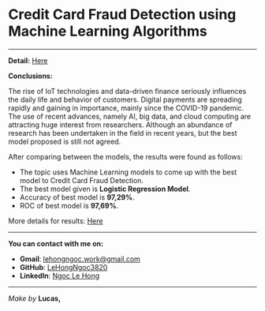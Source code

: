 # Credit Card Fraud Detection using Machine Learning Algorithms
______
**Detail:** [Here](https://github.com/LeHongNgoc3820/Project_Credit_Card_Fraud_Detection/blob/main/Credit%20Card%20Fraud%20Detection.ipynb)

**Conclusions:**

The rise of IoT technologies and data-driven finance seriously influences the daily life and behavior of customers. Digital payments are spreading rapidly and gaining in importance, mainly since the COVID-19 pandemic. The use of recent advances, namely AI, big data, and cloud computing are attracting huge interest from researchers. Although an abundance of research has been undertaken in the field in recent years, but the best model proposed is still not agreed.

After comparing between the models, the results were found as follows:
+ The topic uses Machine Learning models to come up with the best model to Credit Card Fraud Detection.
+ The best model given is **Logistic Regression Model**.
+ Accuracy of best model is **97,29%**.
+ ROC of best model is **97,69%**.
   
 More details for results: [Here](https://github.com/LeHongNgoc3820/Project_Credit_Card_Fraud_Detection/blob/main/reusults.pdf)
______
**You can contact with me on:**
+ **Gmail**: lehongngoc.work@gmail.com
+ **GitHub**: [LeHongNgoc3820](https://github.com/LeHongNgoc3820)
+ **Linkedln**: [Ngoc Le Hong](https://www.linkedin.com/in/ngoc-le-hong-44131b21a/)
_______
_Make by_ **Lucas,** 
